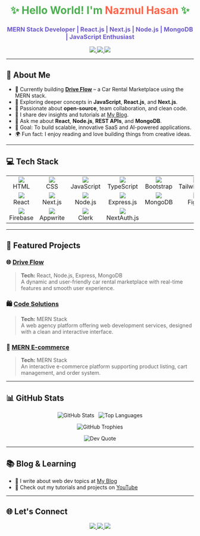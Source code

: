 <h1 align="center" style="color:#4CAF50;">✨ Hello World! I'm <span style="color:#FF6347;">Nazmul Hasan</span> ✨</h1>
<h3 align="center" style="color:#6A5ACD;">MERN Stack Developer | React.js | Next.js | Node.js | MongoDB | JavaScript Enthusiast</h3>

<p align="center">
  <a href="https://github.com/nhmnazmul22" target="_blank">
    <img src="https://img.shields.io/github/followers/nhmnazmul22?label=GitHub&style=flat-square&logo=github&color=181717" />
  </a>
  <a href="https://www.linkedin.com/in/nhmnazmul" target="_blank">
    <img src="https://img.shields.io/badge/LinkedIn-0077B5?style=flat-square&logo=linkedin&logoColor=white" />
  </a>
  <a href="mailto:nhmnazmul87@gmail.com">
    <img src="https://img.shields.io/badge/Gmail-D14836?style=flat-square&logo=gmail&logoColor=white" />
  </a>
</p>

---

## 🌟 About Me

- 🔭 Currently building **[Drive Flow](https://github.com/nhmnazmul22/Drive-flow)** – a Car Rental Marketplace using the MERN stack.
- 🌱 Exploring deeper concepts in **JavaScript**, **React.js**, and **Next.js**.
- 🤝 Passionate about **open-source**, team collaboration, and clean code.
- 📝 I share dev insights and tutorials at [My Blog](https://nhmnazmul.netlify.app/).
- 💬 Ask me about **React**, **Node.js**, **REST APIs**, and **MongoDB**.
- 🎯 Goal: To build scalable, innovative SaaS and AI-powered applications.
- 🌍 Fun fact: I enjoy reading and love building things from creative ideas.

---

## 💻 Tech Stack

<table>
  <tr>
    <td align="center"><img src="https://img.shields.io/badge/HTML-E34F26?style=for-the-badge&logo=html5&logoColor=white"/><br/>HTML</td>
    <td align="center"><img src="https://img.shields.io/badge/CSS-1572B6?style=for-the-badge&logo=css3&logoColor=white"/><br/>CSS</td>
    <td align="center"><img src="https://img.shields.io/badge/JavaScript-F7DF1E?style=for-the-badge&logo=javascript&logoColor=black"/><br/>JavaScript</td>
    <td align="center"><img src="https://img.shields.io/badge/TypeScript-3178C6?style=for-the-badge&logo=typescript&logoColor=white"/><br/>TypeScript</td>
    <td align="center"><img src="https://img.shields.io/badge/Bootstrap-7952B3?style=for-the-badge&logo=bootstrap&logoColor=white"/><br/>Bootstrap</td>
    <td align="center"><img src="https://img.shields.io/badge/TailwindCSS-38B2AC?style=for-the-badge&logo=tailwind-css&logoColor=white"/><br/>TailwindCSS</td>
  </tr>
  <tr>
    <td align="center"><img src="https://img.shields.io/badge/React-61DAFB?style=for-the-badge&logo=react&logoColor=black"/><br/>React</td>
    <td align="center"><img src="https://img.shields.io/badge/Next.js-000000?style=for-the-badge&logo=next.js&logoColor=white"/><br/>Next.js</td>
    <td align="center"><img src="https://img.shields.io/badge/Node.js-339933?style=for-the-badge&logo=node.js&logoColor=white"/><br/>Node.js</td>
    <td align="center"><img src="https://img.shields.io/badge/Express.js-000000?style=for-the-badge&logo=express&logoColor=white"/><br/>Express.js</td>
    <td align="center"><img src="https://img.shields.io/badge/MongoDB-47A248?style=for-the-badge&logo=mongodb&logoColor=white"/><br/>MongoDB</td>
    <td align="center"><img src="https://img.shields.io/badge/Figma-F24E1E?style=for-the-badge&logo=figma&logoColor=white"/><br/>Figma</td>
  </tr>
  <tr>
    <td align="center"><img src="https://img.shields.io/badge/Firebase-FFCA28?style=for-the-badge&logo=firebase&logoColor=black"/><br/>Firebase</td>
    <td align="center"><img src="https://img.shields.io/badge/Appwrite-F02E65?style=for-the-badge&logo=appwrite&logoColor=white"/><br/>Appwrite</td>
    <td align="center"><img src="https://img.shields.io/badge/Clerk-3B49DF?style=for-the-badge&logo=clerk&logoColor=white"/><br/>Clerk</td>
    <td align="center"><img src="https://img.shields.io/badge/NextAuth.js-333333?style=for-the-badge&logo=next.js&logoColor=white"/><br/>NextAuth.js</td>
  </tr>
</table>


---

## 🚀 Featured Projects

### 🌐 [Drive Flow](https://github.com/nhmnazmul22/Drive-flow)  
> **Tech:** React, Node.js, Express, MongoDB  
A dynamic and user-friendly car rental marketplace with real-time features and smooth user experience.

### 🛍️ [Code Solutions](https://github.com/nhmnazmul22/code-solutions)  
> **Tech:** MERN Stack  
A web agency platform offering web development services, designed with a clean and interactive interface.

### 🛒 [MERN E-commerce](https://github.com/nhmnazmul22/mern-stack-e-commerce)  
> **Tech:** MERN Stack  
An interactive e-commerce platform supporting product listing, cart management, and order system.

---
## 📊 GitHub Stats

<p align="center">
  <img src="https://github-readme-stats.vercel.app/api?username=nhmnazmul22&show_icons=true&theme=tokyonight&cache_seconds=0" alt="GitHub Stats" />
  &nbsp;
  <img src="https://github-readme-stats.vercel.app/api/top-langs/?username=nhmnazmul22&layout=compact&theme=tokyonight&cache_seconds=0" alt="Top Languages" />
</p>

<p align="center">
  <img src="https://github-profile-trophy.vercel.app/?username=nhmnazmul22&theme=tokyonight&margin-w=15&margin-h=15" alt="GitHub Trophies" />
</p>

<p align="center">
  <img src="https://quotes-github-readme.vercel.app/api?type=horizontal&theme=tokyonight" alt="Dev Quote" />
</p>

---

## 📚 Blog & Learning

- 🧠 I write about web dev topics at [My Blog](https://nhmnazmul.vercel.app)
- 🎥 Check out my tutorials and projects on [YouTube](https://nhmnazmul.vercel.app)

---

## 🌐 Let's Connect

<p align="center">
  <a href="https://www.linkedin.com/in/nhmnazmul" target="_blank">
    <img src="https://img.shields.io/badge/LinkedIn-0077B5?style=for-the-badge&logo=linkedin&logoColor=white"/>
  </a>
  <a href="mailto:nhmnazmul87@gmail.com">
    <img src="https://img.shields.io/badge/Gmail-D14836?style=for-the-badge&logo=gmail&logoColor=white"/>
  </a>
  <a href="https://github.com/nhmnazmul22">
    <img src="https://img.shields.io/badge/GitHub-181717?style=for-the-badge&logo=github&logoColor=white"/>
  </a>
</p>
